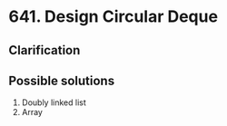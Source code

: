 # 641. Design Circular Deque

## Clarification

## Possible solutions

1. Doubly linked list
2. Array
